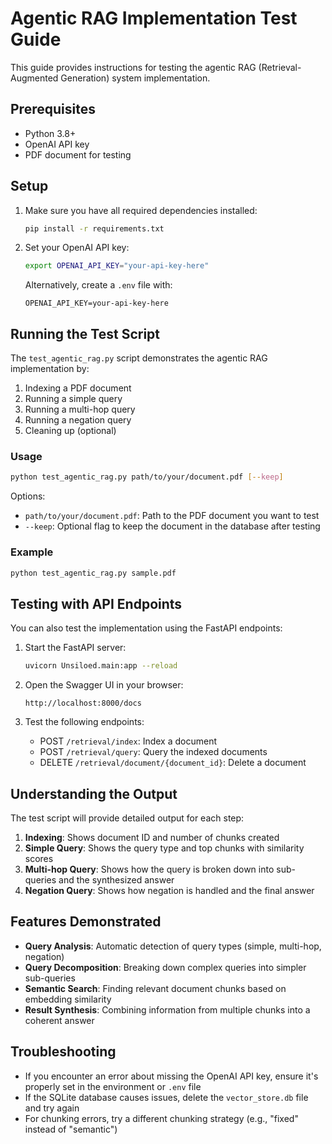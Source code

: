 # Agentic RAG Implementation Test Guide

This guide provides instructions for testing the agentic RAG (Retrieval-Augmented Generation) system implementation.

## Prerequisites

- Python 3.8+
- OpenAI API key
- PDF document for testing

## Setup

1. Make sure you have all required dependencies installed:
   ```bash
   pip install -r requirements.txt
   ```

2. Set your OpenAI API key:
   ```bash
   export OPENAI_API_KEY="your-api-key-here"
   ```
   
   Alternatively, create a `.env` file with:
   ```
   OPENAI_API_KEY=your-api-key-here
   ```

## Running the Test Script

The `test_agentic_rag.py` script demonstrates the agentic RAG implementation by:
1. Indexing a PDF document
2. Running a simple query
3. Running a multi-hop query
4. Running a negation query
5. Cleaning up (optional)

### Usage

```bash
python test_agentic_rag.py path/to/your/document.pdf [--keep]
```

Options:
- `path/to/your/document.pdf`: Path to the PDF document you want to test
- `--keep`: Optional flag to keep the document in the database after testing

### Example

```bash
python test_agentic_rag.py sample.pdf
```

## Testing with API Endpoints

You can also test the implementation using the FastAPI endpoints:

1. Start the FastAPI server:
   ```bash
   uvicorn Unsiloed.main:app --reload
   ```

2. Open the Swagger UI in your browser:
   ```
   http://localhost:8000/docs
   ```

3. Test the following endpoints:
   - POST `/retrieval/index`: Index a document
   - POST `/retrieval/query`: Query the indexed documents
   - DELETE `/retrieval/document/{document_id}`: Delete a document

## Understanding the Output

The test script will provide detailed output for each step:

1. **Indexing**: Shows document ID and number of chunks created
2. **Simple Query**: Shows the query type and top chunks with similarity scores
3. **Multi-hop Query**: Shows how the query is broken down into sub-queries and the synthesized answer
4. **Negation Query**: Shows how negation is handled and the final answer

## Features Demonstrated

- **Query Analysis**: Automatic detection of query types (simple, multi-hop, negation)
- **Query Decomposition**: Breaking down complex queries into simpler sub-queries
- **Semantic Search**: Finding relevant document chunks based on embedding similarity
- **Result Synthesis**: Combining information from multiple chunks into a coherent answer

## Troubleshooting

- If you encounter an error about missing the OpenAI API key, ensure it's properly set in the environment or `.env` file
- If the SQLite database causes issues, delete the `vector_store.db` file and try again
- For chunking errors, try a different chunking strategy (e.g., "fixed" instead of "semantic") 